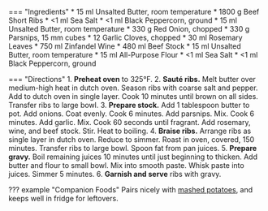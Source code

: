 === "Ingredients"
    * 15 ml Unsalted Butter, room temperature
    * 1800 g Beef Short Ribs
    * <1 ml Sea Salt
    * <1 ml Black Peppercorn, ground
    * 15 ml Unsalted Butter, room temperature
    * 330 g Red Onion, chopped
    * 330 g Parsnips, 15 mm cubes
    * 12 Garlic Cloves, chopped
    * 30 ml Rosemary Leaves
    * 750 ml Zinfandel Wine
    * 480 ml Beef Stock
    * 15 ml Unsalted Butter, room temperature
    * 15 ml All-Purpose Flour
    * <1 ml Sea Salt
    * <1 ml Black Peppercorn, ground

=== "Directions"
    1. **Preheat oven** to 325°F.
    2. **Sauté ribs.** Melt butter over medium-high heat in dutch oven. Season ribs with coarse salt and pepper. Add to dutch oven in single layer. Cook 10 minutes until brown on all sides. Transfer ribs to large bowl.
    3. **Prepare stock.** Add 1 tablespoon butter to pot. Add onions. Coat evenly. Cook 6 minutes. Add parsnips. Mix. Cook 6 minutes. Add garlic. Mix. Cook 60 seconds until fragrant. Add rosemary, wine, and beef stock. Stir. Heat to boiling.
    4. **Braise ribs.** Arrange ribs as single layer in dutch oven. Reduce to simmer. Roast in oven, covered, 150 minutes. Transfer ribs to large bowl. Spoon fat from pan juices.
    5. **Prepare gravy.** Boil remaining juices 10 minutes until just beginning to thicken. Add butter and flour to small bowl. Mix into smooth paste. Whisk paste into juices. Simmer 5 minutes.
    6. **Garnish and serve** ribs with gravy.

??? example "Companion Foods"
    Pairs nicely with [mashed potatoes](../../sides/mashed-potatoes.md), and keeps well in fridge for leftovers.

[^1]:
    Kelley, Jeanne Thiel. ["Zinfandel-Braised Beef Short Ribs with Rosemary-Parsnip Mashed Potatoes."](https://www.epicurious.com/recipes/food/views/zinfandel-braised-beef-short-ribs-with-rosemary-parsnip-mashed-potatoes-352635) *Epicurious.* 19 April 2009. Accessed December 2019.
